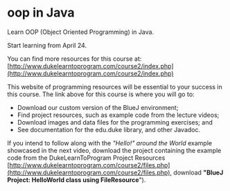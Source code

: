 # oop in Java

Learn OOP (Object Oriented Programming) in Java. 

Start learning from April 24.

You can find more resources for this course at: [http://www.dukelearntoprogram.com/course2/index.php](http://www.dukelearntoprogram.com/course2/index.php)

This website of programming resources will be essential to your success in this course. The link above for this course is where you will go to:

*   Download our custom version of the BlueJ environment;
*   Find project resources, such as example code from the lecture videos;
*   Download images and data files for the programming exercises; and
*   See documentation for the edu.duke library, and other Javadoc.

If you intend to follow along with the *"Hello!" around the World* example showcased in the next video, download the project containing the example code from the DukeLearnToProgram Project Resources [http://www.dukelearntoprogram.com/course2/files.php](http://www.dukelearntoprogram.com/course2/files.php), download **"BlueJ Project: HelloWorld class using FileResource**").